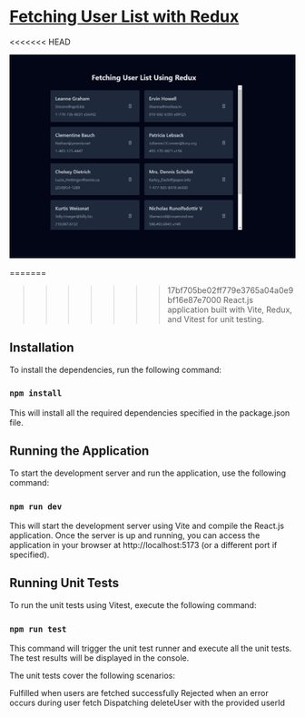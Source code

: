 #  [Fetching User List with Redux](https://users-fetching-redux.netlify.app/)
<<<<<<< HEAD

[![App](./src/assets/app.PNG)](https://users-fetching-redux.netlify.app/)


=======
>>>>>>> 17bf705be02ff779e3765a04a0e9bf16e87e7000
React.js application built with Vite, Redux, and Vitest for unit testing.

## Installation
To install the dependencies, run the following command:

### `npm install`
This will install all the required dependencies specified in the package.json file.


## Running the Application
To start the development server and run the application, use the following command:

### `npm run dev`
This will start the development server using Vite and compile the React.js application. Once the server is up and running, you can access the application in your browser at http://localhost:5173 (or a different port if specified).


## Running Unit Tests
To run the unit tests using Vitest, execute the following command:

### `npm run test`
This command will trigger the unit test runner and execute all the unit tests. The test results will be displayed in the console.

The unit tests cover the following scenarios:

Fulfilled when users are fetched successfully
Rejected when an error occurs during user fetch
Dispatching deleteUser with the provided userId
